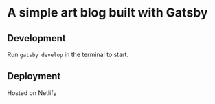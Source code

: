 # A simple art blog built with Gatsby

## Development

Run `gatsby develop` in the terminal to start.

## Deployment

Hosted on Netlify
